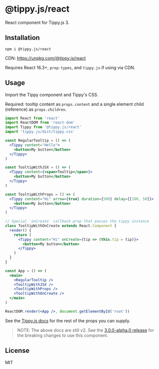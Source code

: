# @tippy.js/react

React component for Tippy.js 3.

## Installation

```
npm i @tippy.js/react
```

CDN: https://unpkg.com/@tippy.js/react

Requires React 16.3+, `prop-types`, and `tippy.js` if using via CDN.

## Usage

Import the Tippy component and Tippy's CSS.

Required: tooltip content as `props.content` and a single element child (reference) as `props.children`.

```jsx
import React from 'react'
import ReactDOM from 'react-dom'
import Tippy from '@tippy.js/react'
import 'tippy.js/dist/tippy.css'

const RegularTooltip = () => (
  <Tippy content="Hello">
    <button>My button</button>
  </Tippy>
)

const TooltipWithJSX = () => (
  <Tippy content={<span>Tooltip</span>}>
    <button>My button</button>
  </Tippy>
)

const TooltipWithProps = () => (
  <Tippy content="Hi" arrow={true} duration={500} delay={[100, 50]}>
    <button>My button</button>
  </Tippy>
)

// Special `onCreate` callback prop that passes the tippy instance
class TooltipWithOnCreate extends React.Component {
  render() {
    return (
      <Tippy content="Hi" onCreate={tip => (this.tip = tip)}>
        <button>My button</button>
      </Tippy>
    )
  }
}

const App = () => (
  <main>
    <RegularTooltip />
    <TooltipWithJSX />
    <TooltipWithProps />
    <TooltipWithOnCreate />
  </main>
)

ReactDOM.render(<App />, document.getElementById('root'))
```

See the [Tippy.js docs](https://atomiks.github.io/tippyjs/) for the rest of the props you can supply.

> NOTE: The above docs are still v2. See the [3.0.0-alpha.0 release](https://github.com/atomiks/tippyjs/releases/tag/v3.0.0-alpha.0) for the breaking changes to use this component.

## License

MIT
